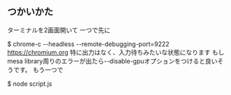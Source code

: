 ## つかいかた

ターミナルを2画面開いて
一つで先に

$ chrome-c --headless --remote-debugging-port=9222 https://chromium.org
特に出力はなく、入力待ちみたいな状態になります
もしmesa library周りのエラーが出たら--disable-gpuオプションをつけると良いそうです。
もう一つで

$ node script.js

